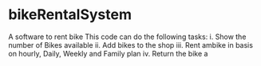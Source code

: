 # bikeRentalSystem
A software to rent bike
This code can do the following tasks:
i. Show the number of Bikes available
ii. Add bikes to the shop
iii. Rent ambike in basis on hourly, Daily, Weekly and Family plan
iv. Return the bike a
